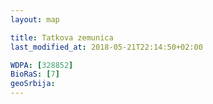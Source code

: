 ```yaml
---
layout: map

title: Tatkova zemunica
last_modified_at: 2018-05-21T22:14:50+02:00

WDPA: [328852]
BioRaS: [7]
geoSrbija:
---
```

